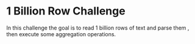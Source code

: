 # 1 Billion Row Challenge

In this challenge the goal is to read 1 billion rows of text and parse them , then execute some aggregation operations. 